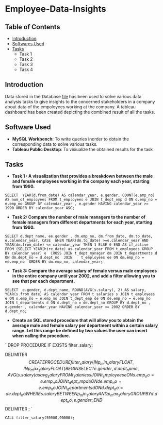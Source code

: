 # Employee-Data-Insights

 <!-- TABLE OF CONTENTS -->
## Table of Contents

* [Introduction](#introduction)
* [Softwares Used](#softwares-used)
* [Tasks](#tasks)
  * Task 1
  * Task 2
  * Task 3
  * Task 4

<!-- INTRODUCTION -->
## Introduction
Data stored in the Database [file](https://www.dropbox.com/s/3czfpe0njsq868q/employees_mod.sql?dl=0) has been used to solve various data analysis tasks to give insights to the concerned stakeholders in a company about data of the empoloyees working at the company. A tableau dashboard has been created depicting the combined result of all the tasks.

<!-- SOFTWARE USED -->
## Software Used
* **MySQL Workbench**: To write queries inorder to obtain the corresponding data to solve various tasks.
*  **Tableau Public Desktop**: To visiualize the obtained results for the task

<!-- TASKS -->
## Tasks
* **Task 1 : A visualization that provides a breakdown between the male and female employees working in the company each year, starting from 1990.** 


 ` SELECT 
    YEAR(d.from_date) AS calendar_year,
    e.gender,
    COUNT(e.emp_no) AS num_of_employees
FROM
    t_employees e
        JOIN
    t_dept_emp d ON d.emp_no = e.emp_no
GROUP BY calendar_year , e.gender
HAVING calendar_year >= 1990
ORDER BY calendar_year ASC; `

* **Task 2: Compare the number of male managers to the number of female managers from different departments for each year, starting from 1990.**


` SELECT d.dept_name, ee.gender , dm.emp_no, dm.from_date, dm.to_date, e.calendar_year,
CASE 
	WHEN YEAR(dm.to_date) >=e.calendar_year AND YEAR(dm.from_date) <= calendar_year THEN 1 ELSE 0
END AS if_active
FROM
	(SELECT YEAR(hire_date) as calendar_year FROM t_employees GROUP BY calendar_year) e 
CROSS JOIN t_dept_manager dm JOIN t_departments d ON dm.dept_no = d.dept_no 
							JOIN 	t_employees ee ON dm.emp_no = ee.emp_no 
                            ORDER BY dm.emp_no, calendar_year; `
                            
* **Task 3: Compare the average salary of female versus male employees in the entire company until year 2002, and add a filter allowing you to see that per each department.**


` SELECT 
    e.gender,
    d.dept_name,
    ROUND(AVG(s.salary), 2) AS salary,
    YEAR(s.from_date) AS calendar_year
FROM
    t_salaries s
        JOIN
    t_employees e ON s.emp_no = e.emp_no
        JOIN
    t_dept_emp de ON de.emp_no = e.emp_no
        JOIN
    t_departments d ON d.dept_no = de.dept_no
GROUP BY d.dept_no , e.gender , calendar_year
HAVING calendar_year <= 2002
ORDER BY d.dept_no;  `

* **Create an SQL stored procedure that will allow you to obtain the average male and female salary per department within a certain salary range. Let this range be defined by two values the user can insert when calling the procedure.**



` DROP PROCEDURE IF EXISTS filter_salary;

DELIMITER $$
CREATE PROCEDURE filter_salary (IN p_min_salary FLOAT, IN p_max_salary FLOAT)
BEGIN
SELECT 
    e.gender, d.dept_name, AVG(s.salary) as avg_salary
FROM
    t_salaries s
        JOIN
    t_employees e ON s.emp_no = e.emp_no
        JOIN
    t_dept_emp de ON de.emp_no = e.emp_no
        JOIN
    t_departments d ON d.dept_no = de.dept_no
    WHERE s.salary BETWEEN p_min_salary AND p_max_salary
GROUP BY d.dept_no, e.gender;
END$$
DELIMITER ; `



` CALL filter_salary(50000,90000);  `

